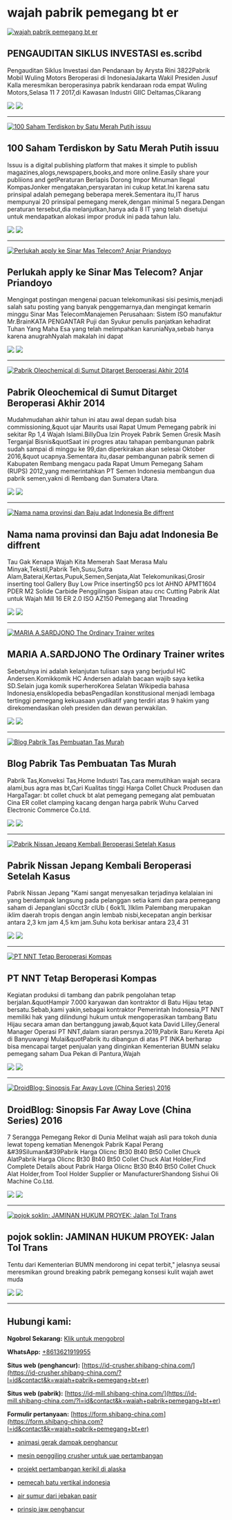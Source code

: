 # wajah pabrik pemegang bt er

<a href="https://swt.shibang-china.com/?l=id&img&k=wajah+pabrik+pemegang+bt+er" target="_blank">![wajah pabrik pemegang bt er](http://static.shibang-china.com/all-800x300/171.jpg)</a>

## PENGAUDITAN SIKLUS INVESTASI es.scribd
Pengauditan Siklus Investasi dan Pendanaan by Arysta Rini 3822Pabrik Mobil Wuling Motors Beroperasi di IndonesiaJakarta Wakil Presiden Jusuf Kalla meresmikan beroperasinya pabrik kendaraan roda empat Wuling Motors,Selasa 11 7 2017,di Kawasan Industri GIIC Deltamas,Cikarang


<a href="https://whatsapp.shibangsoft.com/WhatsApp.php" target="_blank" title="WhatsApp">![](http://static.shibang-china.com/icon/whatsapp.png)</a> <a href="https://swt.shibang-china.com/?l=id&icon&k=wajah+pabrik+pemegang+bt+er" target="_blank">![](http://static.shibang-china.com/icon/chat-id.png)</a>

---

<a href="https://swt.shibang-china.com/?l=id&img&k=wajah+pabrik+pemegang+bt+er" target="_blank">![100 Saham Terdiskon by Satu Merah Putih issuu](http://static.shibang-china.com/all-800x300/496.jpg)</a>

## 100 Saham Terdiskon by Satu Merah Putih issuu
Issuu is a digital publishing platform that makes it simple to publish magazines,alogs,newspapers,books,and more online.Easily share your publiions and getPeraturan Berlapis Dorong Impor Minuman Ilegal KompasJonker mengatakan,persyaratan ini cukup ketat.Ini karena satu prinsipal adalah pemegang beberapa merek.Sementara itu,IT harus mempunyai 20 prinsipal pemegang merek,dengan minimal 5 negara.Dengan peraturan tersebut,dia melanjutkan,hanya ada 8 IT yang telah disetujui untuk mendapatkan alokasi impor produk ini pada tahun lalu.


<a href="https://whatsapp.shibangsoft.com/WhatsApp.php" target="_blank" title="WhatsApp">![](http://static.shibang-china.com/icon/whatsapp.png)</a> <a href="https://swt.shibang-china.com/?l=id&icon&k=wajah+pabrik+pemegang+bt+er" target="_blank">![](http://static.shibang-china.com/icon/chat-id.png)</a>

---

<a href="https://swt.shibang-china.com/?l=id&img&k=wajah+pabrik+pemegang+bt+er" target="_blank">![Perlukah apply ke Sinar Mas Telecom? Anjar Priandoyo](http://static.shibang-china.com/all-800x300/295.jpg)</a>

## Perlukah apply ke Sinar Mas Telecom? Anjar Priandoyo
Mengingat postingan mengenai pacuan telekomunikasi sisi pesimis,menjadi salah satu posting yang banyak penggemarnya,dan mengingat kemarin minggu Sinar Mas TelecomManajemen Perusahaan: Sistem ISO manufaktur Mr.BrainKATA PENGANTAR Puji dan Syukur penulis panjatkan kehadirat Tuhan Yang Maha Esa yang telah melimpahkan karuniaNya,sebab hanya karena anugrahNyalah makalah ini dapat


<a href="https://whatsapp.shibangsoft.com/WhatsApp.php" target="_blank" title="WhatsApp">![](http://static.shibang-china.com/icon/whatsapp.png)</a> <a href="https://swt.shibang-china.com/?l=id&icon&k=wajah+pabrik+pemegang+bt+er" target="_blank">![](http://static.shibang-china.com/icon/chat-id.png)</a>

---

<a href="https://swt.shibang-china.com/?l=id&img&k=wajah+pabrik+pemegang+bt+er" target="_blank">![Pabrik Oleochemical di Sumut Ditarget Beroperasi Akhir 2014](http://static.shibang-china.com/all-800x300/1339.jpg)</a>

## Pabrik Oleochemical di Sumut Ditarget Beroperasi Akhir 2014
Mudahmudahan akhir tahun ini atau awal depan sudah bisa commissioning,&quot ujar Maurits usai Rapat Umum Pemegang pabrik ini sekitar Rp 1,4 Wajah Islami.BillyDua Izin Proyek Pabrik Semen Gresik Masih Terganjal Bisnis&quotSaat ini progres atau tahapan pembangunan pabrik sudah sampai di minggu ke 99,dan diperkirakan akan selesai Oktober 2016,&quot ucapnya.Sementara itu,dasar pembangunan pabrik semen di Kabupaten Rembang mengacu pada Rapat Umum Pemegang Saham (RUPS) 2012,yang memerintahkan PT Semen Indonesia membangun dua pabrik semen,yakni di Rembang dan Sumatera Utara.


<a href="https://whatsapp.shibangsoft.com/WhatsApp.php" target="_blank" title="WhatsApp">![](http://static.shibang-china.com/icon/whatsapp.png)</a> <a href="https://swt.shibang-china.com/?l=id&icon&k=wajah+pabrik+pemegang+bt+er" target="_blank">![](http://static.shibang-china.com/icon/chat-id.png)</a>

---

<a href="https://swt.shibang-china.com/?l=id&img&k=wajah+pabrik+pemegang+bt+er" target="_blank">![Nama nama provinsi dan Baju adat Indonesia Be diffrent](http://static.shibang-china.com/all-800x300/211.jpg)</a>

## Nama nama provinsi dan Baju adat Indonesia Be diffrent
Tau Gak Kenapa Wajah Kita Memerah Saat Merasa Malu Minyak,Tekstil,Pabrik Teh,Susu,Sutra Alam,Baterai,Kertas,Pupuk,Semen,Senjata,Alat Telekomunikasi,Grosir inserting tool Gallery Buy Low Price inserting50 pcs lot AHNO APMT1604 PDER M2 Solide Carbide Penggilingan Sisipan atau cnc Cutting Pabrik Alat untuk Wajah Mill 16 ER 2.0 ISO AZ150 Pemegang alat Threading


<a href="https://whatsapp.shibangsoft.com/WhatsApp.php" target="_blank" title="WhatsApp">![](http://static.shibang-china.com/icon/whatsapp.png)</a> <a href="https://swt.shibang-china.com/?l=id&icon&k=wajah+pabrik+pemegang+bt+er" target="_blank">![](http://static.shibang-china.com/icon/chat-id.png)</a>

---

<a href="https://swt.shibang-china.com/?l=id&img&k=wajah+pabrik+pemegang+bt+er" target="_blank">![MARIA A.SARDJONO The Ordinary Trainer writes](http://static.shibang-china.com/all-800x300/1399.jpg)</a>

## MARIA A.SARDJONO The Ordinary Trainer writes
Sebetulnya ini adalah kelanjutan tulisan saya yang berjudul HC Andersen.Komikkomik HC Andersen adalah bacaan wajib saya ketika SD.Selain juga komik superheroKorea Selatan Wikipedia bahasa Indonesia,ensiklopedia bebasPengadilan konstitusional menjadi lembaga tertinggi pemegang kekuasaan yudikatif yang terdiri atas 9 hakim yang direkomendasikan oleh presiden dan dewan perwakilan.


<a href="https://whatsapp.shibangsoft.com/WhatsApp.php" target="_blank" title="WhatsApp">![](http://static.shibang-china.com/icon/whatsapp.png)</a> <a href="https://swt.shibang-china.com/?l=id&icon&k=wajah+pabrik+pemegang+bt+er" target="_blank">![](http://static.shibang-china.com/icon/chat-id.png)</a>

---

<a href="https://swt.shibang-china.com/?l=id&img&k=wajah+pabrik+pemegang+bt+er" target="_blank">![Blog Pabrik Tas Pembuatan Tas Murah](http://static.shibang-china.com/all-800x300/1387.jpg)</a>

## Blog Pabrik Tas Pembuatan Tas Murah
Pabrik Tas,Konveksi Tas,Home Industri Tas,cara memutihkan wajah secara alami,bus agra mas bt,Cari Kualitas tinggi Harga Collet Chuck Produsen dan HargaTagar: bt collet chuck bt alat pemegang pemegang alat pembuatan Cina ER collet clamping kacang dengan harga pabrik Wuhu Carved Electronic Commerce Co.Ltd.


<a href="https://whatsapp.shibangsoft.com/WhatsApp.php" target="_blank" title="WhatsApp">![](http://static.shibang-china.com/icon/whatsapp.png)</a> <a href="https://swt.shibang-china.com/?l=id&icon&k=wajah+pabrik+pemegang+bt+er" target="_blank">![](http://static.shibang-china.com/icon/chat-id.png)</a>

---

<a href="https://swt.shibang-china.com/?l=id&img&k=wajah+pabrik+pemegang+bt+er" target="_blank">![Pabrik Nissan Jepang Kembali Beroperasi Setelah Kasus](http://static.shibang-china.com/all-800x300/700.jpg)</a>

## Pabrik Nissan Jepang Kembali Beroperasi Setelah Kasus
Pabrik Nissan Jepang "Kami sangat menyesalkan terjadinya kelalaian ini yang berdampak langsung pada pelanggan setia kami dan para pemegang saham di Jepanglani s0cct3r clUb ( 6ok1L )Iklim Palembang merupakan iklim daerah tropis dengan angin lembab nisbi,kecepatan angin berkisar antara 2,3 km jam 4,5 km jam.Suhu kota berkisar antara 23,4 31


<a href="https://whatsapp.shibangsoft.com/WhatsApp.php" target="_blank" title="WhatsApp">![](http://static.shibang-china.com/icon/whatsapp.png)</a> <a href="https://swt.shibang-china.com/?l=id&icon&k=wajah+pabrik+pemegang+bt+er" target="_blank">![](http://static.shibang-china.com/icon/chat-id.png)</a>

---

<a href="https://swt.shibang-china.com/?l=id&img&k=wajah+pabrik+pemegang+bt+er" target="_blank">![PT NNT Tetap Beroperasi Kompas](http://static.shibang-china.com/all-800x300/531.jpg)</a>

## PT NNT Tetap Beroperasi Kompas
Kegiatan produksi di tambang dan pabrik pengolahan tetap berjalan.&quotHampir 7.000 karyawan dan kontraktor di Batu Hijau tetap bersatu.Sebab,kami yakin,sebagai kontraktor Pemerintah Indonesia,PT NNT memiliki hak yang dilindungi hukum untuk mengoperasikan tambang Batu Hijau secara aman dan bertanggung jawab,&quot kata David Lilley,General Manager Operasi PT NNT,dalam siaran persnya.2019,Pabrik Baru Kereta Api di Banyuwangi Mulai&quotPabrik itu dibangun di atas PT INKA berharap bisa mencapai target penjualan yang dinginkan Kementerian BUMN selaku pemegang saham Dua Pekan di Pantura,Wajah


<a href="https://whatsapp.shibangsoft.com/WhatsApp.php" target="_blank" title="WhatsApp">![](http://static.shibang-china.com/icon/whatsapp.png)</a> <a href="https://swt.shibang-china.com/?l=id&icon&k=wajah+pabrik+pemegang+bt+er" target="_blank">![](http://static.shibang-china.com/icon/chat-id.png)</a>

---

<a href="https://swt.shibang-china.com/?l=id&img&k=wajah+pabrik+pemegang+bt+er" target="_blank">![DroidBlog: Sinopsis Far Away Love (China Series) 2016](http://static.shibang-china.com/all-800x300/1215.jpg)</a>

## DroidBlog: Sinopsis Far Away Love (China Series) 2016
7 Serangga Pemegang Rekor di Dunia Melihat wajah asli para tokoh dunia lewat topeng kematian Menengok Pabrik Kapal Perang &#39Siluman&#39Pabrik Harga Olicnc Bt30 Bt40 Bt50 Collet Chuck AlatPabrik Harga Olicnc Bt30 Bt40 Bt50 Collet Chuck Alat Holder,Find Complete Details about Pabrik Harga Olicnc Bt30 Bt40 Bt50 Collet Chuck Alat Holder,from Tool Holder Supplier or ManufacturerShandong Sishui Oli Machine Co.Ltd.


<a href="https://whatsapp.shibangsoft.com/WhatsApp.php" target="_blank" title="WhatsApp">![](http://static.shibang-china.com/icon/whatsapp.png)</a> <a href="https://swt.shibang-china.com/?l=id&icon&k=wajah+pabrik+pemegang+bt+er" target="_blank">![](http://static.shibang-china.com/icon/chat-id.png)</a>

---

<a href="https://swt.shibang-china.com/?l=id&img&k=wajah+pabrik+pemegang+bt+er" target="_blank">![pojok soklin: JAMINAN HUKUM PROYEK: Jalan Tol Trans](http://static.shibang-china.com/all-800x300/837.jpg)</a>

## pojok soklin: JAMINAN HUKUM PROYEK: Jalan Tol Trans
Tentu dari Kementerian BUMN mendorong ini cepat terbit," jelasnya seusai meresmikan ground breaking pabrik pemegang konsesi kulit wajah awet muda

<a href="https://whatsapp.shibangsoft.com/WhatsApp.php" target="_blank" title="WhatsApp">![](http://static.shibang-china.com/icon/whatsapp.png)</a> <a href="https://swt.shibang-china.com/?l=id&icon&k=wajah+pabrik+pemegang+bt+er" target="_blank">![](http://static.shibang-china.com/icon/chat-id.png)</a>

---
## Hubungi kami:

**Ngobrol Sekarang:** [Klik untuk mengobrol](https://swt.shibang-china.com?l=id&contact&k=wajah+pabrik+pemegang+bt+er)

**WhatsApp:**  [+8613621919955](https://whatsapp.shibangsoft.com/WhatsApp.php)

**Situs web (penghancur):** [https://id-crusher.shibang-china.com/](https://id-crusher.shibang-china.com/?l=id&contact&k=wajah+pabrik+pemegang+bt+er)

**Situs web (pabrik):** [https://id-mill.shibang-china.com/](https://id-mill.shibang-china.com/?l=id&contact&k=wajah+pabrik+pemegang+bt+er)

**Formulir pertanyaan:** [https://form.shibang-china.com](https://form.shibang-china.com?l=id&contact&k=wajah+pabrik+pemegang+bt+er)

* [animasi gerak dampak penghancur](../46/animasi%20gerak%20dampak%20penghancur.md)

* [mesin penggiling crusher untuk uae pertambangan](../48/mesin%20penggiling%20crusher%20untuk%20uae%20pertambangan.md)

* [projekt pertambangan kerikil di alaska](../45/projekt%20pertambangan%20kerikil%20di%20alaska.md)

* [pemecah batu vertikal indonesia](../50/pemecah%20batu%20vertikal%20indonesia.md)

* [air sumur dari jebakan pasir](../45/air%20sumur%20dari%20jebakan%20pasir.md)

* [prinsip jaw penghancur](../42/prinsip%20jaw%20penghancur.md)